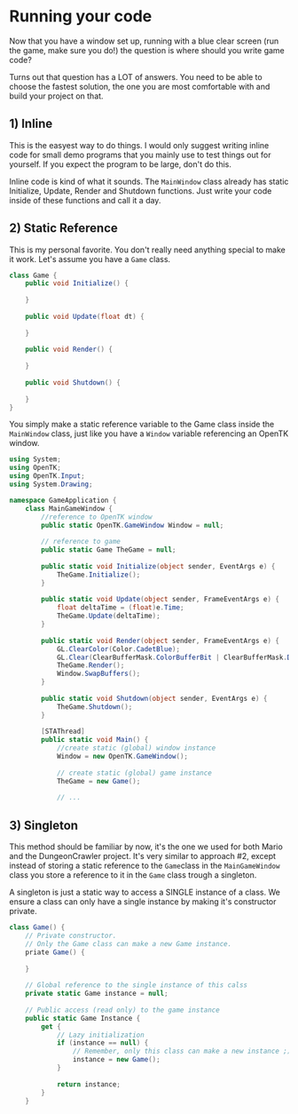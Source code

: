 # Running your code
Now that you have a window set up, running with a blue clear screen (run the game, make sure you do!) the question is where should you write game code?

Turns out that question has a LOT of answers. You need to be able to choose the fastest solution, the one you are most comfortable with and build your project on that.


## 1) Inline
This is the easyest way to do things. I would only suggest writing inline code for small demo programs that you mainly use to test things out for yourself. If you expect the program to be large, don't do this.

Inline code is kind of what it sounds. The ```MainWindow``` class already has static Initialize, Update, Render and Shutdown functions. Just write your code inside of these functions and call it a day.

## 2) Static Reference
This is my personal favorite. You don't really need anything special to make it work. Let's assume you have a ```Game``` class.

```cs
class Game {
    public void Initialize() {
    
    }
    
    public void Update(float dt) {
    
    }
    
    public void Render() {
    
    }
    
    public void Shutdown() {
    
    }
}
```

You simply make a static reference variable to the Game class inside the ```MainWindow``` class, just like you have a ```Window``` variable referencing an OpenTK window.

```cs
using System;
using OpenTK;
using OpenTK.Input;
using System.Drawing;

namespace GameApplication {
    class MainGameWindow {
        //reference to OpenTK window
        public static OpenTK.GameWindow Window = null;
        
        // reference to game
        public static Game TheGame = null;
        
        public static void Initialize(object sender, EventArgs e) {
            TheGame.Initialize();
        }
        
        public static void Update(object sender, FrameEventArgs e) {
            float deltaTime = (float)e.Time;
            TheGame.Update(deltaTime);
        }
        
        public static void Render(object sender, FrameEventArgs e) {
            GL.ClearColor(Color.CadetBlue);
            GL.Clear(ClearBufferMask.ColorBufferBit | ClearBufferMask.DepthBufferBit);
            TheGame.Render();
            Window.SwapBuffers();
        }
        
        public static void Shutdown(object sender, EventArgs e) {
            TheGame.Shutdown();
        }
        
        [STAThread]
        public static void Main() {
            //create static (global) window instance
            Window = new OpenTK.GameWindow();
        
            // create static (global) game instance
            TheGame = new Game();
            
            // ...
```

## 3) Singleton
This method should be familiar by now, it's the one we used for both Mario and the DungeonCrawler project. It's very similar to approach #2, except instead of storing a static reference to the ```Game```class in the ```MainGameWindow``` class you store a reference to it in the ```Game``` class trough a singleton.

A singleton is just a static way to access a SINGLE instance of a class. We ensure a class can only have a single instance by making it's constructor private.

```cs
class Game() {
    // Private constructor. 
    // Only the Game class can make a new Game instance.
    priate Game() {
    
    }
    
    // Global reference to the single instance of this calss
    private static Game instance = null;
    
    // Public access (read only) to the game instance
    public static Game Instance {
        get {
            // Lazy initialization
            if (instance == null) {
                // Remember, only this class can make a new instance ;)
                instance = new Game();
            }
            
            return instance;
        }
    }
```